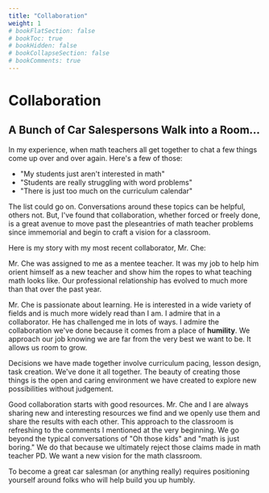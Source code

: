```yaml
---
title: "Collaboration"
weight: 1
# bookFlatSection: false
# bookToc: true
# bookHidden: false
# bookCollapseSection: false
# bookComments: true
---
```

# Collaboration

## A Bunch of Car Salespersons Walk into a Room...

In my experience, when math teachers all get together to chat a few things come up over and over again. Here's a few of those:

* "My students just aren't interested in math"
* "Students are really struggling with word problems"
* "There is just too much on the curriculum calendar"

The list could go on. Conversations around these topics can be helpful, others not. But, I've found that collaboration, whether forced or freely done, is a great avenue to move past the pleseantries of math teacher problems since immemorial and begin to craft a vision for a classroom.

Here is my story with my most recent collaborator, Mr. Che:

Mr. Che was assigned to me as a mentee teacher. It was my job to help him orient himself as a new teacher and show him the ropes to what teaching math looks like. Our professional relationship has evolved to much more than that over the past year.

Mr. Che is passionate about learning. He is interested in a wide variety of fields and is much more widely read than I am. I admire that in a collaborator. He has challenged me in lots of ways. I admire the collaboration we've done because it comes from a place of **humility**. We approach our job knowing we are far from the very best we want to be. It allows us room to grow.

Decisions we have made together involve curriculum pacing, lesson design, task creation. We've done it all together. The beauty of creating those things is the open and caring environment we have created to explore new possibilities without judgement.

Good collaboration starts with good resources. Mr. Che and I are always sharing new and interesting resources we find and we openly use them and share the results with each other. This approach to the classroom is refreshing to the comments I mentioned at the very beginning. We go beyond the typical conversations of "Oh those kids" and "math is just boring." We do that because we ultimately reject those claims made in math teacher PD. We want a new vision for the math classroom.

To become a great car salesman (or anything really) requires positioning yourself around folks who will help build you up humbly.


